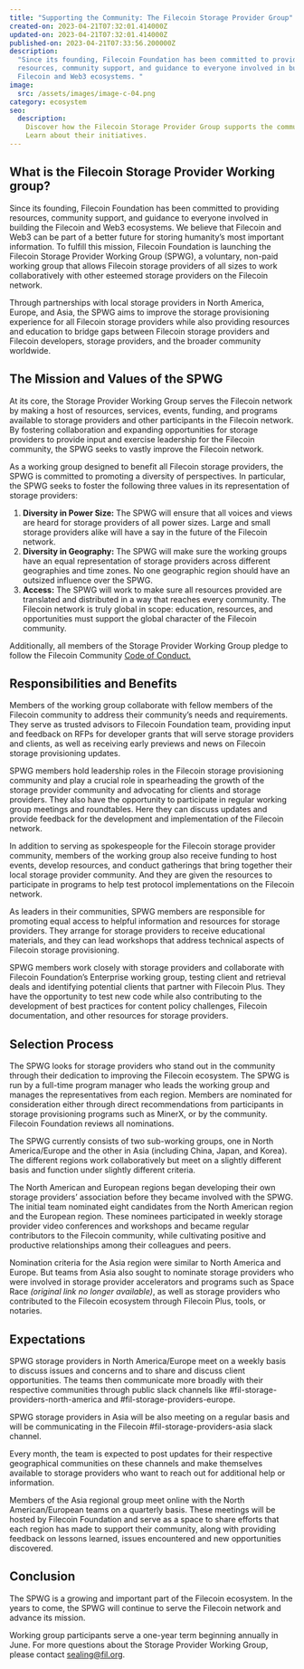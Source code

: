 ```yaml
---
title: "Supporting the Community: The Filecoin Storage Provider Group"
created-on: 2023-04-21T07:32:01.414000Z
updated-on: 2023-04-21T07:32:01.414000Z
published-on: 2023-04-21T07:33:56.200000Z
description:
  "Since its founding, Filecoin Foundation has been committed to providing
  resources, community support, and guidance to everyone involved in building the
  Filecoin and Web3 ecosystems. "
image:
  src: /assets/images/image-c-04.png
category: ecosystem
seo:
  description:
    Discover how the Filecoin Storage Provider Group supports the community.
    Learn about their initiatives.
---
```


## What is the Filecoin Storage Provider Working group?

Since its founding, Filecoin Foundation has been committed to providing resources, community support, and guidance to everyone involved in building the Filecoin and Web3 ecosystems. We believe that Filecoin and Web3 can be part of a better future for storing humanity’s most important information. To fulfill this mission, Filecoin Foundation is launching the Filecoin Storage Provider Working Group (SPWG), a voluntary, non-paid working group that allows Filecoin storage providers of all sizes to work collaboratively with other esteemed storage providers on the Filecoin network.

Through partnerships with local storage providers in North America, Europe, and Asia, the SPWG aims to improve the storage provisioning experience for all Filecoin storage providers while also providing resources and education to bridge gaps between Filecoin storage providers and Filecoin developers, storage providers, and the broader community worldwide.

## The Mission and Values of the SPWG

At its core, the Storage Provider Working Group serves the Filecoin network by making a host of resources, services, events, funding, and programs available to storage providers and other participants in the Filecoin network. By fostering collaboration and expanding opportunities for storage providers to provide input and exercise leadership for the Filecoin community, the SPWG seeks to vastly improve the Filecoin network.

As a working group designed to benefit all Filecoin storage providers, the SPWG is committed to promoting a diversity of perspectives. In particular, the SPWG seeks to foster the following three values in its representation of storage providers:

1. **Diversity in Power Size:** The SPWG will ensure that all voices and views are heard for storage providers of all power sizes. Large and small storage providers alike will have a say in the future of the Filecoin network.
2. **Diversity in Geography:** The SPWG will make sure the working groups have an equal representation of storage providers across different geographies and time zones. No one geographic region should have an outsized influence over the SPWG.
3. **Access:** The SPWG will work to make sure all resources provided are translated and distributed in a way that reaches every community. The Filecoin network is truly global in scope: education, resources, and opportunities must support the global character of the Filecoin community.

Additionally, all members of the Storage Provider Working Group pledge to follow the Filecoin Community [Code of Conduct.](https://github.com/filecoin-project/community/blob/master/CODE_OF_CONDUCT.md)

## Responsibilities and Benefits

Members of the working group collaborate with fellow members of the Filecoin community to address their community’s needs and requirements. They serve as trusted advisors to Filecoin Foundation team, providing input and feedback on RFPs for developer grants that will serve storage providers and clients, as well as receiving early previews and news on Filecoin storage provisioning updates.

SPWG members hold leadership roles in the Filecoin storage provisioning community and play a crucial role in spearheading the growth of the storage provider community and advocating for clients and storage providers. They also have the opportunity to participate in regular working group meetings and roundtables. Here they can discuss updates and provide feedback for the development and implementation of the Filecoin network.

In addition to serving as spokespeople for the Filecoin storage provider community, members of the working group also receive funding to host events, develop resources, and conduct gatherings that bring together their local storage provider community. And they are given the resources to participate in programs to help test protocol implementations on the Filecoin network.

As leaders in their communities, SPWG members are responsible for promoting equal access to helpful information and resources for storage providers. They arrange for storage providers to receive educational materials, and they can lead workshops that address technical aspects of Filecoin storage provisioning.

SPWG members work closely with storage providers and collaborate with Filecoin Foundation’s Enterprise working group, testing client and retrieval deals and identifying potential clients that partner with Filecoin Plus. They have the opportunity to test new code while also contributing to the development of best practices for content policy challenges, Filecoin documentation, and other resources for storage providers.

## Selection Process

The SPWG looks for storage providers who stand out in the community through their dedication to improving the Filecoin ecosystem. The SPWG is run by a full-time program manager who leads the working group and manages the representatives from each region. Members are nominated for consideration either through direct recommendations from participants in storage provisioning programs such as MinerX, or by the community. Filecoin Foundation reviews all nominations.

The SPWG currently consists of two sub-working groups, one in North America/Europe and the other in Asia (including China, Japan, and Korea). The different regions work collaboratively but meet on a slightly different basis and function under slightly different criteria.

The North American and European regions began developing their own storage providers’ association before they became involved with the SPWG. The initial team nominated eight candidates from the North American region and the European region. These nominees participated in weekly storage provider video conferences and workshops and became regular contributors to the Filecoin community, while cultivating positive and productive relationships among their colleagues and peers.

Nomination criteria for the Asia region were similar to North America and Europe. But teams from Asia also sought to nominate storage providers who were involved in storage provider accelerators and programs such as Space Race _(original link no longer available)_, as well as storage providers who contributed to the Filecoin ecosystem through Filecoin Plus, tools, or notaries.

## Expectations

SPWG storage providers in North America/Europe meet on a weekly basis to discuss issues and concerns and to share and discuss client opportunities. The teams then communicate more broadly with their respective communities through public slack channels like #fil-storage-providers-north-america and #fil-storage-providers-europe.

SPWG storage providers in Asia will be also meeting on a regular basis and will be communicating in the Filecoin #fil-storage-providers-asia slack channel.

Every month, the team is expected to post updates for their respective geographical communities on these channels and make themselves available to storage providers who want to reach out for additional help or information.

Members of the Asia regional group meet online with the North American/European teams on a quarterly basis. These meetings will be hosted by Filecoin Foundation and serve as a space to share efforts that each region has made to support their community, along with providing feedback on lessons learned, issues encountered and new opportunities discovered.

## Conclusion

The SPWG is a growing and important part of the Filecoin ecosystem. In the years to come, the SPWG will continue to serve the Filecoin network and advance its mission.

Working group participants serve a one-year term beginning annually in June. For more questions about the Storage Provider Working Group, please contact [sealing@fil.org](mailto:sealing@fil.org).
